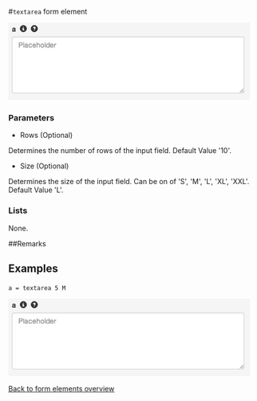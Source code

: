 #`textarea` form element

![a = textarea 5 M](https://raw.githubusercontent.com/nhagemann/anycontent-cmdl-docs/master/images/formelement/textarea.jpg)


### Parameters

* Rows (Optional)

Determines the number of rows of the input field. Default Value '10'.

* Size (Optional)

Determines the size of the input field. Can be on of 'S', 'M', 'L', 'XL', 'XXL'. Default Value 'L'.

### Lists

None.

##Remarks


## Examples

`a = textarea 5 M`

![a = textarea 5 M](https://raw.githubusercontent.com/nhagemann/anycontent-cmdl-docs/master/images/formelement/textarea.jpg)

[Back to form elements overview](../README.md#form-elements)

